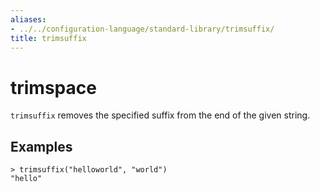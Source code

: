 ```yaml
---
aliases:
- ../../configuration-language/standard-library/trimsuffix/
title: trimsuffix
---
```


# trimspace

`trimsuffix` removes the specified suffix from the end of the given string.

## Examples

```
> trimsuffix("helloworld", "world")
"hello"
```
